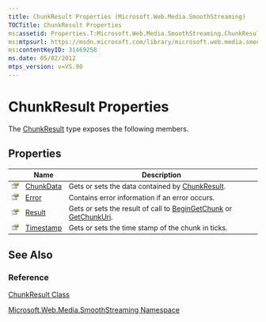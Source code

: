 ```yaml
---
title: ChunkResult Properties (Microsoft.Web.Media.SmoothStreaming)
TOCTitle: ChunkResult Properties
ms:assetid: Properties.T:Microsoft.Web.Media.SmoothStreaming.ChunkResult
ms:mtpsurl: https://msdn.microsoft.com/library/microsoft.web.media.smoothstreaming.chunkresult_properties(v=VS.90)
ms:contentKeyID: 31469258
ms.date: 05/02/2012
mtps_version: v=VS.90
---
```


# ChunkResult Properties

The [ChunkResult](chunkresult-class-microsoft-web-media-smoothstreaming_1.md) type exposes the following members.

## Properties

||Name|Description|
|--- |--- |--- |
|![Public property](images/Ff728140.pubproperty(en-us,VS.90).gif "Public property")|[ChunkData](chunkresult-chunkdata-property-microsoft-web-media-smoothstreaming_1.md)|Gets or sets the data contained by [ChunkResult](chunkresult-class-microsoft-web-media-smoothstreaming_1.md).|
|![Public property](images/Ff728140.pubproperty(en-us,VS.90).gif "Public property")|[Error](chunkresult-error-property-microsoft-web-media-smoothstreaming_1.md)|Contains error information if an error occurs.|
|![Public property](images/Ff728140.pubproperty(en-us,VS.90).gif "Public property")|[Result](chunkresult-result-property-microsoft-web-media-smoothstreaming_1.md)|Gets or sets the result of call to [BeginGetChunk](trackinfo-begingetchunk-method-microsoft-web-media-smoothstreaming_1.md) or [GetChunkUri](trackinfo-getchunkuri-method-microsoft-web-media-smoothstreaming_1.md).|
|![Public property](images/Ff728140.pubproperty(en-us,VS.90).gif "Public property")|[Timestamp](chunkresult-timestamp-property-microsoft-web-media-smoothstreaming_1.md)|Gets or sets the time stamp of the chunk in ticks.|

## See Also

### Reference

[ChunkResult Class](chunkresult-class-microsoft-web-media-smoothstreaming_1.md)

[Microsoft.Web.Media.SmoothStreaming Namespace](microsoft-web-media-smoothstreaming-namespace_1.md)
